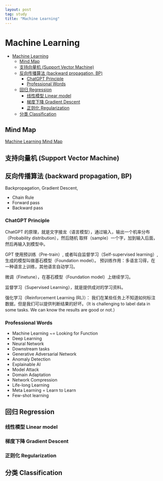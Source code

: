 ```yaml
---
layout: post
tag: study
title: "Machine Learning"
---
```



# Machine Learning

- [Machine Learning](#machine-learning)
  - [Mind Map](#mind-map)
  - [支持向量机 (Support Vector Machine)](#支持向量机-support-vector-machine)
  - [反向传播算法 (backward propagation, BP)](#反向传播算法-backward-propagation-bp)
    - [ChatGPT Principle](#chatgpt-principle)
    - [Professional Words](#professional-words)
  - [回归 Regression](#回归-regression)
    - [线性模型 Linear model](#线性模型-linear-model)
    - [梯度下降 Gradient Descent](#梯度下降-gradient-descent)
    - [正则化 Regularization](#正则化-regularization)
  - [分类 Classification](#分类-classification)

## Mind Map
[Machine Learning Mind Map](/mindmap/machine-learning.html)

## 支持向量机 (Support Vector Machine)
## 反向传播算法 (backward propagation, BP)
Backpropagation, Gradient Descent,
- Chain Rule
- Forward pass
- Backward pass

### ChatGPT Principle
ChatGPT 的原理，就是文字接龙（语言模型），通过输入，输出一个机率分布（Probability distribution），然后随机 取样（sample）一个字，加到输入后面，然后再输入到模型中。

GPT 使用预训练（Pre-train）, 或者叫自监督学习（Self-supervised learning）, 生成的模型叫做基石模型（Foundation model）。
预训练作用：多语言习得，在一种语言上训练，其他语言自动学习。

微调（Finetune），在基石模型（Foundation model）上继续学习。

监督学习（Supervised Learning），就是提供成对的学习资料。  

强化学习（Reinforcement Learning (RL)）：
我们在某些任务上不知道如何标注数据，但是我们可以提供判断结果的好坏。（It is challenging to label data in some tasks. We can know the results are good or not.）


### Professional Words
- Machine Learning ~= Looking for Function  
- Deep Learning
- Neural Network
- Downstream tasks
- Generative Adversarial Network
- Anomaly Detection
- Explainable AI
- Model Attack
- Domain Adaptation
- Network Compression
- Life-long Learning
- Meta Learning = Learn to Learn
- Few-shot learning

## 回归 Regression
### 线性模型 Linear model
### 梯度下降 Gradient Descent
### 正则化 Regularization

## 分类 Classification








